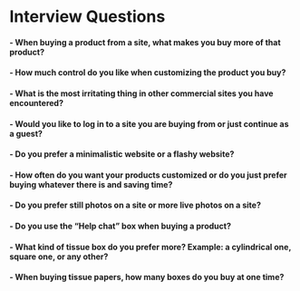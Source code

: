 ﻿# Interview Questions

#### - When buying a product from a site, what makes you buy more of that product?
#### - How much control do you like when customizing the product you buy?
#### - What is the most irritating thing in other commercial sites you have encountered?
#### - Would you like to log in to a site you are buying from or just continue as a guest?
#### - Do you prefer a minimalistic website or a flashy website?
#### - How often do you want your products customized or do you just prefer buying whatever there is and saving time?
#### - Do you prefer still photos on a site or more live photos on a site?
#### - Do you use the “Help chat” box when buying a product?
#### - What kind of tissue box do you prefer more? Example: a cylindrical one, square one, or any other?
#### - When buying tissue papers, how many boxes do you buy at one time?
